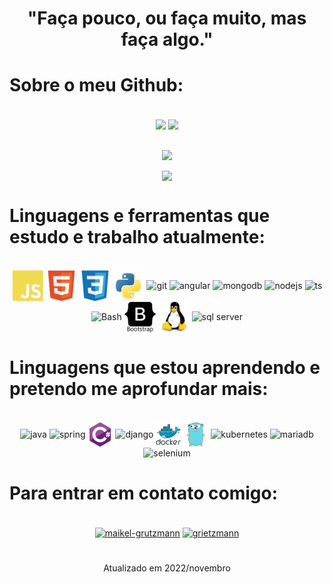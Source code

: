 
# <div align="center"> "Faça pouco, ou faça muito, mas faça algo."</div>

# Sobre o meu Github:
<div align="center"><br />
  <img height="175em" align="center" src="https://github-readme-stats.vercel.app/api/top-langs/?username=grietzmann&layout=compact&langs_count=10"/>
  <img height="175em" align="center" src="https://github-readme-stats.vercel.app/api?username=grietzmann&show_icons=truelocale=en" />
  <br />
  <br />
  
  <img height="175em" align="center" src="https://github-profile-summary-cards.vercel.app/api/cards/profile-details?username=grietzmann"/><br />

  <img height="175em" align="center" src="https://github-readme-streak-stats.herokuapp.com/?user=grietzmann"/></div>

#

# Linguagens e ferramentas que estudo e trabalho atualmente:
<div style="display: inline_block"align="center"><br>
  <img align="center" alt="Js" height="50" width="50" src="https://raw.githubusercontent.com/devicons/devicon/master/icons/javascript/javascript-plain.svg">
  <img align="center" alt="HTML" height="50" width="50" src="https://raw.githubusercontent.com/devicons/devicon/master/icons/html5/html5-original.svg">
  <img align="center" alt="CSS" height="50" width="50" src="https://raw.githubusercontent.com/devicons/devicon/master/icons/css3/css3-original.svg">
  <img align="center" alt="Python" height="50" width="50" src="https://raw.githubusercontent.com/devicons/devicon/master/icons/python/python-original.svg">
  <img align="center" alt="git" height="50" width="50" src="https://cdn.jsdelivr.net/gh/devicons/devicon/icons/git/git-original.svg" />
  <img align="center" alt="angular" height="50" width="50" src="https://angular.io/assets/images/logos/angular/angular.svg" />
  <img align="center" alt="mongodb" height="50" width="50" src="https://cdn.jsdelivr.net/gh/devicons/devicon/icons/mongodb/mongodb-original.svg" />
  <img align="center" alt="nodejs" height="50" width="50" src="https://cdn.jsdelivr.net/gh/devicons/devicon/icons/nodejs/nodejs-original.svg" />
  <img align="center" alt="ts" height="50" width="50" src="https://cdn.jsdelivr.net/gh/devicons/devicon/icons/typescript/typescript-original.svg" />
  <img align="center" alt="Bash" height="50" width="50" src="https://www.vectorlogo.zone/logos/gnu_bash/gnu_bash-icon.svg"/>
  <img align="center" alt="Bootstrap" height="50" width="50" src="https://raw.githubusercontent.com/devicons/devicon/master/icons/bootstrap/bootstrap-plain-wordmark.svg"/>
  <img align="center" alt="linux" height="50" width="50" src="https://raw.githubusercontent.com/devicons/devicon/master/icons/linux/linux-original.svg"/>
  <img align="center" alt="sql server" height="50" width="50" src="https://www.svgrepo.com/show/303229/microsoft-sql-server-logo.svg"/>
</div>

#
# Linguagens que estou aprendendo e pretendo me aprofundar mais:
  <div style="display: inline_block"align="center"><br>
<img align="center" alt="java" height="40" width="40" src="https://cdn.jsdelivr.net/gh/devicons/devicon/icons/java/java-original.svg" />
<img align="center" alt="spring" height="40" width="40" src="https://cdn.jsdelivr.net/gh/devicons/devicon/icons/spring/spring-original.svg" /> 
<img align="center" alt="csharp" height="40" width="40" src="https://raw.githubusercontent.com/devicons/devicon/master/icons/csharp/csharp-original.svg" /> 
<img align="center" alt="django" height="40" width="40" src="https://cdn.worldvectorlogo.com/logos/django.svg" /> 
<img align="center" alt="docker" height="40" width="40" src="https://raw.githubusercontent.com/devicons/devicon/master/icons/docker/docker-original-wordmark.svg" /> 
<img align="center" alt="go" height="40" width="40" src="https://raw.githubusercontent.com/devicons/devicon/master/icons/go/go-original.svg" /> 
<img align="center" alt="kubernetes" height="40" width="40" src="https://www.vectorlogo.zone/logos/kubernetes/kubernetes-icon.svg" /> 
<img align="center" alt="mariadb" height="40" width="40" src="https://www.vectorlogo.zone/logos/mariadb/mariadb-icon.svg" /> 
<img align="center" alt="selenium" height="40" width="40" src="https://raw.githubusercontent.com/detain/svg-logos/780f25886640cef088af994181646db2f6b1a3f8/svg/selenium-logo.svg" /> 

  </div>

# Para entrar em contato comigo:
<div style="display: inline_block"align="center"><br>
<a href="https://linkedin.com/in/maikel-grutzmann" target="blank"><img align="center" src="https://img.shields.io/badge/LinkedIn-0077B5?style=for-the-badge&logo=linkedin&logoColor=white" alt="maikel-grutzmann"/></a>
<a href="https://instagram.com/grietzmann" target="blank"><img align="center" src="https://img.shields.io/badge/Instagram-E4405F?style=for-the-badge&logo=instagram&logoColor=white" alt="grietzmann"/></a></div>

#
<div align=center>
<footer> Atualizado em 2022/novembro</footer></div>

#
